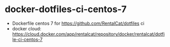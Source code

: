 # docker-dotfiles-ci-centos-7
* Dockerfile centos 7 for https://github.com/RentalCat/dotfiles ci
* docker cloud: https://cloud.docker.com/app/rentalcat/repository/docker/rentalcat/dotfile-ci-centos-7
